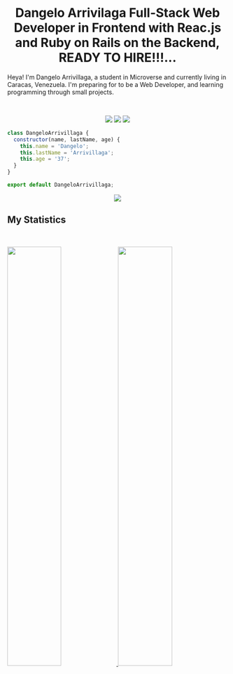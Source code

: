 <h1 align="center">
  <b>Dangelo Arrivilaga Full-Stack Web Developer in Frontend with Reac.js and Ruby on Rails on the Backend, READY TO HIRE!!!...</b>
</h1>

Heya! I'm Dangelo Arrivillaga, a student in Microverse and currently living in Caracas, Venezuela. I'm preparing for to be a Web Developer, 
and learning programming through small projects.

<br>

<p>
<div align="center">
  <img src="https://img.shields.io/badge/-HTML-c58545?style=for-the-badge&logo=html5&logoColor=c58545&labelColor=282828">
  <img src="https://img.shields.io/badge/-CSS-d1a01f?style=for-the-badge&logo=css3&logoColor=d1a01f&labelColor=282828">
  <img src="https://img.shields.io/badge/-Javascript-98b982?style=for-the-badge&logo=javascript&logoColor=98b982&labelColor=282828">
</div>
</p>

```javascript
class DangeloArrivillaga {
  constructor(name, lastName, age) {
    this.name = 'Dangelo';
    this.lastName = 'Arrivillaga';
    this.age = '37';
  }
}

export default DangeloArrivillaga;
```

<div align="center">
  <a href="https://open.spotify.com/user/31vjcu4w7cwiq7zvaquesb5phqje?si=GT7SIlDhSye0Ozi3uweSvg&fbclid=IwAR150nIK7hCQ0vMoCy42gnbn8SBuCibX2nWjbC99Y61Evq020EBqq84e3SE&nd=1">
    <img src="https://readme-spotify-tingz.vercel.app/api/now-playing">
  </a>
</div>


## My Statistics

<br/>
<p align="left">
  <a href="https://abhigyantrips.dev/">
  <img width="49.5%" src="https://github-readme-stats.vercel.app/api?username=Dangelo-JAN&show_icons=true&theme=gruvbox&hide_border=true" />
    <img width="49.5%" src="https://github-readme-streak-stats.herokuapp.com/?user=Dangelo-JAN&theme=gruvbox&hide_border=true" />
  </a>
</p>
<br>
